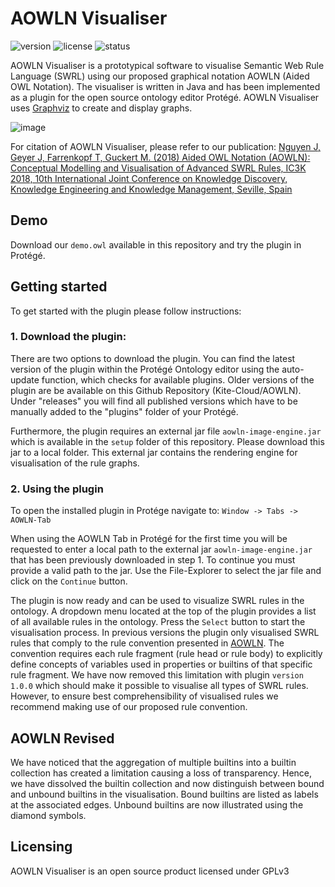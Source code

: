# AOWLN Visualiser
![version](https://img.shields.io/badge/version-1.0.0-blue) ![license](https://img.shields.io/badge/license-GPLv3-purple) ![status](https://img.shields.io/badge/activity%20status-paused-lightgrey)

AOWLN Visualiser is a prototypical software to visualise Semantic Web Rule Language (SWRL) using our proposed graphical notation AOWLN (Aided OWL Notation). The visualiser is written in Java and has been implemented as a plugin for the open source ontology editor Protégé. AOWLN Visualiser uses [Graphviz](https://www.graphviz.org/) to create and display graphs. 

![image](https://user-images.githubusercontent.com/20316120/117473296-163dd300-af5a-11eb-97e7-883ecff1ad8e.png)


For citation of AOWLN Visualiser, please refer to our publication:
[Nguyen J, Geyer J, Farrenkopf T, Guckert M. (2018) Aided OWL Notation (AOWLN): Conceptual Modelling and Visualisation of Advanced SWRL Rules, IC3K 2018, 10th International Joint Conference on Knowledge Discovery, Knowledge Engineering and Knowledge Management, Seville, Spain](http://bit.ly/AOWLN-Paper)


## Demo
Download our `demo.owl` available in this repository and try the plugin in Protégé.


## Getting started
To get started with the plugin please follow instructions: 

### 1. Download the plugin:
There are two options to download the plugin. 
You can find the latest version of the plugin within the Protégé Ontology editor using the auto-update function, which checks for available plugins. Older versions of the plugin are be available on this Github Repository (Kite-Cloud/AOWLN). Under "releases" you will find all published versions which have to be manually added to the "plugins" folder of your Protégé.

Furthermore, the plugin requires an external jar file `aowln-image-engine.jar` which is available in the `setup` folder of this repository. Please download this jar to a local folder. This external jar contains the rendering engine for visualisation of the rule graphs.

### 2. Using the plugin
To open the installed plugin in Protége navigate to: `Window -> Tabs -> AOWLN-Tab`

When using the AOWLN Tab in Protégé for the first time you will be requested to enter a local path to the external jar `aowln-image-engine.jar` that has been previously downloaded in step 1. To continue you must provide a valid path to the jar. Use the File-Explorer to select the jar file and click on the `Continue` button. 

The plugin is now ready and can be used to visualize SWRL rules in the ontology. A dropdown menu located at the top of the plugin provides a list of all available rules in the ontology. Press the `Select` button to start the visualisation process. In previous versions the plugin only visualised SWRL rules that comply to the rule convention presented in [AOWLN](http://bit.ly/AOWLN-Paper). The convention requires each rule fragment (rule head or rule body) to explicitly define concepts of variables used in properties or builtins of that specific rule fragment.
We have now removed this limitation with plugin `version 1.0.0` which should make it possible to visualise all types of SWRL rules. However, to ensure best comprehensibility of visualised rules we recommend making use of our proposed rule convention. 

## AOWLN Revised
We have noticed that the aggregation of multiple builtins into a builtin collection has created a limitation causing a loss of transparency. Hence, we have dissolved the builtin collection and now distinguish between bound and unbound builtins in the visualisation. Bound builtins are listed as labels at the associated edges. Unbound builtins are now illustrated using the diamond symbols. 

## Licensing
AOWLN Visualiser is an open source product licensed under GPLv3

